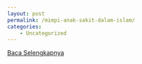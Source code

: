 ```yaml
---
layout: post
permalink: /mimpi-anak-sakit-dalam-islam/
categories:
    - Uncategorized
---
```


[Baca Selengkapnya](/04)